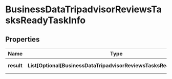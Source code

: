# BusinessDataTripadvisorReviewsTasksReadyTaskInfo


## Properties

| Name | Type | Description | Notes |
|------------ | ------------- | ------------- | -------------|
**result** | **List[Optional[BusinessDataTripadvisorReviewsTasksReadyResultInfo]]** | array of results |[optional]|